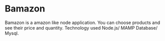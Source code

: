 # Bamazon
Bamazon is a amazon like node application.
You can choose products and see their price and quantity.
Technology used  Node.js/ MAMP Database/ Mysql.